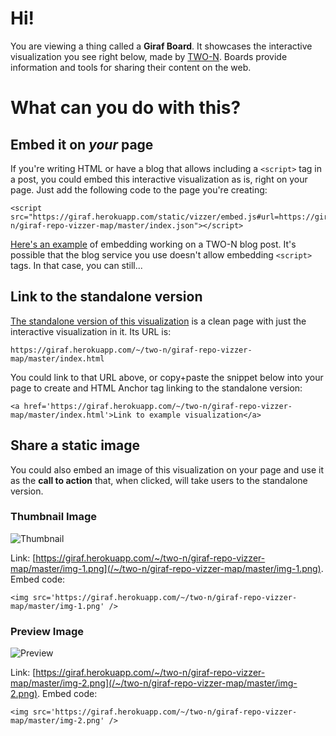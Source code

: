 # Hi!

You are viewing a thing called a **Giraf Board**. It showcases the interactive visualization you see right below, made by [TWO-N](http://www.two-n.com). Boards provide information and tools for sharing their content on the web.

<embedder type="vizzer" />

# What can you do with this?

## Embed it on *your* page

If you're writing HTML or have a blog that allows including a `<script>` tag in a post, you could embed this interactive visualization as is, right on your page. Just add the following code to the page you're creating:

    <script src="https://giraf.herokuapp.com/static/vizzer/embed.js#url=https://giraf.herokuapp.com/~/two-n/giraf-repo-vizzer-map/master/index.json"></script>

[Here's an example](http://blog.two-n.com/posts/giraf-embed) of embedding working on a TWO-N blog post. It's possible that the blog service you use doesn't allow embedding `<script>` tags. In that case, you can still...

## Link to the standalone version

[The standalone version of this visualization](/~/two-n/giraf-repo-vizzer-map/master/index.html) is a clean page with just the interactive visualization in it. Its URL is:

    https://giraf.herokuapp.com/~/two-n/giraf-repo-vizzer-map/master/index.html

You could link to that URL above, or copy+paste the snippet below into your page to create and HTML Anchor tag linking to the standalone version:

    <a href='https://giraf.herokuapp.com/~/two-n/giraf-repo-vizzer-map/master/index.html'>Link to example visualization</a>

## Share a static image

You could also embed an image of this visualization on your page and use it as the **call to action** that, when clicked, will take users to the standalone version.

### Thumbnail Image

![Thumbnail](/~/two-n/giraf-repo-vizzer-map/master/img-1.png) 

Link: [https://giraf.herokuapp.com/~/two-n/giraf-repo-vizzer-map/master/img-1.png](/~/two-n/giraf-repo-vizzer-map/master/img-1.png). Embed code:

    <img src='https://giraf.herokuapp.com/~/two-n/giraf-repo-vizzer-map/master/img-1.png' />


### Preview Image

![Preview](/~/two-n/giraf-repo-vizzer-map/master/img-2.png)

Link: [https://giraf.herokuapp.com/~/two-n/giraf-repo-vizzer-map/master/img-2.png](/~/two-n/giraf-repo-vizzer-map/master/img-2.png). Embed code:

    <img src='https://giraf.herokuapp.com/~/two-n/giraf-repo-vizzer-map/master/img-2.png' />

